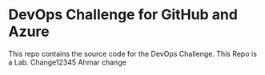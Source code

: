 # DevOps Challenge for GitHub and Azure

This repo contains the source code for the DevOps Challenge.
This Repo is a Lab.
Change12345
Ahmar change
